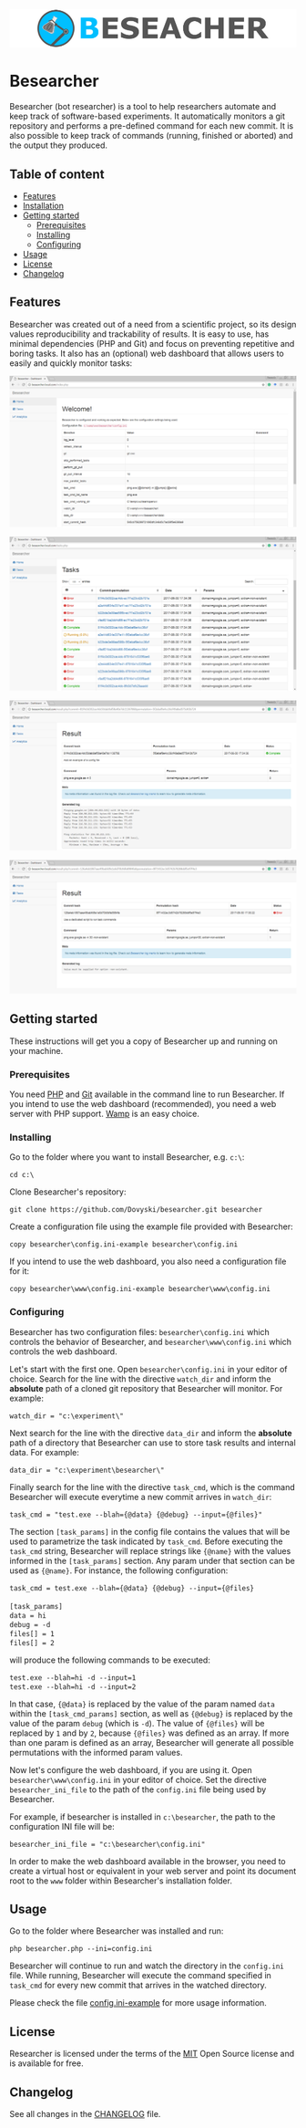 ![Besearcher](www/img/logo/logo-text.png)

Besearcher
======================

Besearcher (bot researcher) is a tool to help researchers automate and keep track of software-based experiments. It automatically monitors a git repository and performs a pre-defined command for each new commit. It is also possible to keep track of commands (running, finished or aborted) and the output they produced.  

## Table of content

- [Features](#features)
- [Installation](#installation)
- [Getting started](#getting-started)
	- [Prerequisites](#prerequisites)
	- [Installing](#installing)
	- [Configuring](#configuring)
- [Usage](#usage)
- [License](#license)
- [Changelog](#changelog)

## Features

Besearcher was created out of a need from a scientific project, so its design values reproducibility and trackability of results. It is easy to use, has minimal dependencies (PHP and Git) and focus on preventing repetitive and boring tasks. It also has an (optional) web dashboard that allows users to easily and quickly monitor tasks:

[![Besearcher web dashboard - home](www/img/screenshots/besearcher-home.png)](./www/img/screenshots/besearcher-home.png)

[![Besearcher web dashboard - tasks](www/img/screenshots/besearcher-tasks.png)](./www/img/screenshots/besearcher-tasks.png)

[![Besearcher web dashboard - completed sucessful task](www/img/screenshots/besearcher-result-complete.png)](./www/img/screenshots/besearcher-result-complete.png)

[![Besearcher web dashboard - task with a problem](www/img/screenshots/besearcher-result-error.png)](./www/img/screenshots/besearcher-result-error.png)

## Getting started

These instructions will get you a copy of Besearcher up and running on your machine.

### Prerequisites

You need [PHP](http://php.net) and [Git](https://git-for-windows.github.io/) available in the command line to run Besearcher. If you intend to use the web dashboard (recommended), you need a web server with PHP support. [Wamp](http://www.wampserver.com/en/) is an easy choice.

### Installing

Go to the folder where you want to install Besearcher, e.g. `c:\`:

```
cd c:\
```

Clone Besearcher's repository:

```
git clone https://github.com/Dovyski/besearcher.git besearcher
```

Create a configuration file using the example file provided with Besearcher:

```
copy besearcher\config.ini-example besearcher\config.ini
```

If you intend to use the web dashboard, you also need a configuration file for it:

```
copy besearcher\www\config.ini-example besearcher\www\config.ini
```

### Configuring

Besearcher has two configuration files: `besearcher\config.ini` which controls the behavior of Besearcher, and `besearcher\www\config.ini` which controls the web dashboard.

Let's start with the first one. Open `besearcher\config.ini` in your editor of choice. Search for the line with the directive `watch_dir` and inform the **absolute** path of a cloned git repository that Besearcher will monitor. For example:

```
watch_dir = "c:\experiment\"
```

Next search for the line with the directive `data_dir` and inform the **absolute** path of a directory that Besearcher can use to store task results and internal data. For example:

```
data_dir = "c:\experiment\besearcher\"
```

Finally search for the line with the directive `task_cmd`, which is the command Besearcher will execute everytime a new commit arrives in `watch_dir`:

```
task_cmd = "test.exe --blah={@data} {@debug} --input={@files}"
```

The section `[task_params]` in the config file contains the values that will be used to parametrize the task indicated by `task_cmd`. Before executing the `task_cmd` string, Besearcher will replace strings like `{@name}` with the values informed in the `[task_params]` section. Any param under that section can be used as `{@name}`. For instance, the following configuration:

```
task_cmd = test.exe --blah={@data} {@debug} --input={@files}

[task_params]
data = hi
debug = -d
files[] = 1
files[] = 2
```

will produce the following commands to be executed:

```
test.exe --blah=hi -d --input=1
test.exe --blah=hi -d --input=2
```

In that case, `{@data}` is replaced by the value of the param named `data` within the `[task_cmd_params]` section, as well as `{@debug}` is replaced by the value of the param `debug` (which is `-d`). The value of `{@files}` will be replaced by `1` and by `2`, because `{@files}` was defined as an array. If more than one param is defined as an array, Besearcher will generate all possible permutations with the informed param values.

Now let's configure the web dashboard, if you are using it. Open `besearcher\www\config.ini` in your editor of choice. Set the directive `besearcher_ini_file` to the path of the `config.ini` file being used by Besearcher.

For example, if besearcher is installed in `c:\besearcher`, the path to the configuration INI file will be:  

```
besearcher_ini_file = "c:\besearcher\config.ini"
```

In order to make the web dashboard available in the browser, you need to create a virtual host or equivalent in your web server and point its document root to the `www` folder within Besearcher's installation folder.

## Usage

Go to the folder where Besearcher was installed and run:

```
php besearcher.php --ini=config.ini
```

Besearcher will continue to run and watch the directory in the `config.ini` file. While running, Besearcher will execute the command specified in `task_cmd` for every new commit that arrives in the watched directory.

Please check the file [config.ini-example](config.ini-example) for more usage information.

## License

Researcher is licensed under the terms of the [MIT](https://choosealicense.com/licenses/mit/) Open Source
license and is available for free.

## Changelog

See all changes in the [CHANGELOG](CHANGELOG.md) file.
